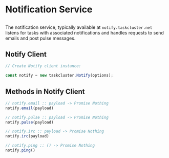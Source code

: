 # Notification Service

##

The notification service, typically available at `notify.taskcluster.net`
listens for tasks with associated notifications and handles requests to
send emails and post pulse messages.

## Notify Client

```js
// Create Notify client instance:

const notify = new taskcluster.Notify(options);
```

## Methods in Notify Client

```js
// notify.email :: payload -> Promise Nothing
notify.email(payload)
```

```js
// notify.pulse :: payload -> Promise Nothing
notify.pulse(payload)
```

```js
// notify.irc :: payload -> Promise Nothing
notify.irc(payload)
```

```js
// notify.ping :: () -> Promise Nothing
notify.ping()
```

